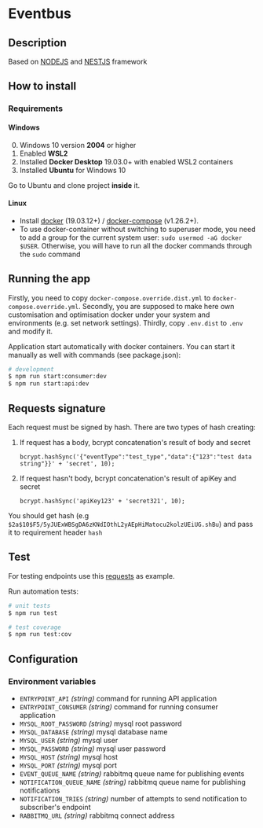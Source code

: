 [NESTJS-LINK]: https://nestjs.com/
[NODEJS-LINK]: https://nodejs.org/uk/
[DOCKER-LINK]: https://docs.docker.com/install/
[DOCKERCOMPOSE-LINK]: https://docs.docker.com/compose/install/
[POSTMAN_COLLECTION]: https://www.getpostman.com/collections/8f60b3d23a157b68c50c
# Eventbus

## Description

Based on [NODEJS][NODEJS-LINK] and [NESTJS][NESTJS-LINK] framework

## How to install

### Requirements

#### Windows

0. Windows 10 version **2004** or higher
1. Enabled **WSL2**
2. Installed **Docker Desktop** 19.03.0+  with enabled WSL2 containers
3. Installed **Ubuntu** for Windows 10

Go to Ubuntu and clone project **inside** it.

#### Linux

* Install [docker][DOCKER-LINK] (19.03.12+) / [docker-compose][DOCKERCOMPOSE-LINK] (v1.26.2+).
* To use docker-container without switching to superuser mode, you need to add a group for the current system user: `sudo usermod -aG docker $USER`. Otherwise, you will have to run all the docker commands through the `sudo` command


## Running the app
Firstly, you need to copy `docker-compose.override.dist.yml` to `docker-compose.override.yml`.
Secondly, you are supposed to make here own customisation and optimisation docker under your system and environments (e.g. set network settings).
Thirdly, copy `.env.dist` to `.env` and modify it. 

Application start automatically with docker containers. You can start it manually as well with commands (see package.json):
```bash
# development
$ npm run start:consumer:dev
$ npm run start:api:dev
```

## Requests signature
Each request must be signed by hash. There are two types of hash creating:
1. If request has a body, bcrypt concatenation's result of body and secret
    ```
    bcrypt.hashSync('{"eventType":"test_type","data":{"123":"test data string"}}' + 'secret', 10);
    ```
2. If request hasn't body, bcrypt concatenation's result of apiKey and secret
    ```
    bcrypt.hashSync('apiKey123' + 'secret321', 10);
    ```
You should get hash (e.g `$2a$10$F5/5yJUExWBSgDA6zKNdIOthL2yAEpHiMatocu2kolzUEiUG.shBu`) and pass it to requirement header `hash`
## Test
For testing endpoints use this [requests][POSTMAN_COLLECTION] as example.

Run automation tests:
```bash
# unit tests
$ npm run test

# test coverage
$ npm run test:cov
```
## Configuration

### Environment variables

- `ENTRYPOINT_API` _(string)_ command for running API application
- `ENTRYPOINT_CONSUMER` _(string)_ command for running consumer application
- `MYSQL_ROOT_PASSWORD` _(string)_ mysql root password
- `MYSQL_DATABASE` _(string)_ mysql database name
- `MYSQL_USER` _(string)_ mysql user
- `MYSQL_PASSWORD` _(string)_ mysql user password
- `MYSQL_HOST` _(string)_ mysql host
- `MYSQL_PORT` _(string)_ mysql port
- `EVENT_QUEUE_NAME` _(string)_ rabbitmq queue name for publishing events
- `NOTIFICATION_QUEUE_NAME` _(string)_ rabbitmq queue name for publishing notifications
- `NOTIFICATION_TRIES` _(string)_ number of attempts to send notification to subscriber's endpoint
- `RABBITMQ_URL` _(string)_ rabbitmq connect address


